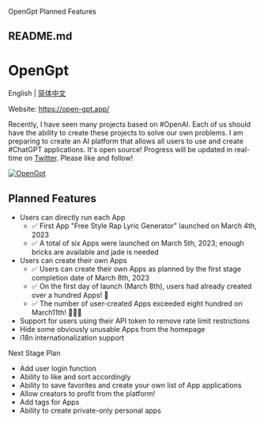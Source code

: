 OpenGpt Planned Features

##  README.md

# OpenGpt

English | [简体中文](/futantan/OpenGpt/blob/main/README-zh_CN.md)

Website: <https://open-gpt.app/>

Recently, I have seen many projects based on #OpenAI. Each of us should have the ability to create these projects to solve our own problems. I am preparing to create an AI platform that allows all users to use and create #ChatGPT applications. It's open source! Progress will be updated in real-time on [Twitter](https://twitter.com/EclipsePrayer). Please like and follow!

[![OpenGpt](/futantan/OpenGpt/raw/main/public/screenshot.png)](https://twitter.com/EclipsePrayer)

## Planned Features

  * Users can directly run each App 
    * ✅ First App "Free Style Rap Lyric Generator" launched on March 4th, 2023
    * ✅ A total of six Apps were launched on March 5th, 2023; enough bricks are available and jade is needed
  * Users can create their own Apps 
    * ✅ Users can create their own Apps as planned by the first stage completion date of March 8th, 2023
    * ✅ On the first day of launch (March 8th), users had already created over a hundred Apps! 🤯
    * ✅ The number of user-created Apps exceeded eight hundred on March11th! 🤯🤯🤯
  * Support for users using their API token to remove rate limit restrictions
  * Hide some obviously unusable Apps from the homepage
  * i18n internationalization support



Next Stage Plan

  * Add user login function
  * Ability to like and sort accordingly
  * Ability to save favorites and create your own list of App applications
  * Allow creators to profit from the platform!
  * Add tags for Apps
  * Ability to create private-only personal apps


